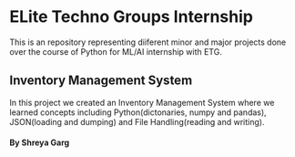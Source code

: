 # ELite Techno Groups Internship
This is an repository representing diiferent minor and major projects done over the course of Python for ML/AI internship with ETG.

## Inventory Management System
In this project we created an Inventory Management System where we learned concepts including Python(dictonaries, numpy and pandas), JSON(loading and dumping) and File Handling(reading and writing).



#### By Shreya Garg
